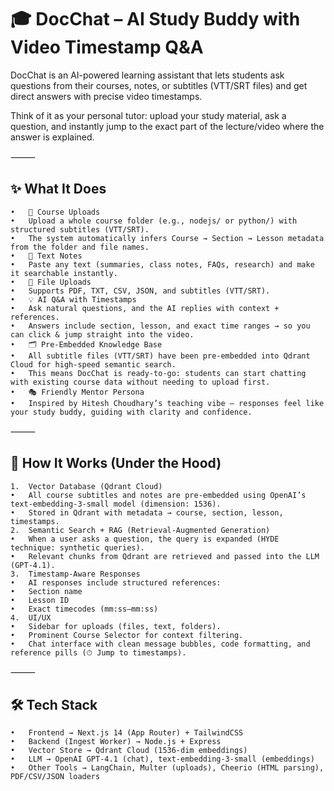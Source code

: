 # 🎓 DocChat – AI Study Buddy with Video Timestamp Q&A

DocChat is an AI-powered learning assistant that lets students ask questions from their courses, notes, or subtitles (VTT/SRT files) and get direct answers with precise video timestamps.

Think of it as your personal tutor: upload your study material, ask a question, and instantly jump to the exact part of the lecture/video where the answer is explained.

⸻

## ✨ What It Does
	•	📂 Course Uploads
	•	Upload a whole course folder (e.g., nodejs/ or python/) with structured subtitles (VTT/SRT).
	•	The system automatically infers Course → Section → Lesson metadata from the folder and file names.
	•	📝 Text Notes
	•	Paste any text (summaries, class notes, FAQs, research) and make it searchable instantly.
	•	📄 File Uploads
	•	Supports PDF, TXT, CSV, JSON, and subtitles (VTT/SRT).
	•	💡 AI Q&A with Timestamps
	•	Ask natural questions, and the AI replies with context + references.
	•	Answers include section, lesson, and exact time ranges → so you can click & jump straight into the video.
	•	🗂 Pre-Embedded Knowledge Base
	•	All subtitle files (VTT/SRT) have been pre-embedded into Qdrant Cloud for high-speed semantic search.
	•	This means DocChat is ready-to-go: students can start chatting with existing course data without needing to upload first.
	•	🎭 Friendly Mentor Persona
	•	Inspired by Hitesh Choudhary’s teaching vibe — responses feel like your study buddy, guiding with clarity and confidence.

⸻

## 🧠 How It Works (Under the Hood)
	1.	Vector Database (Qdrant Cloud)
	•	All course subtitles and notes are pre-embedded using OpenAI’s text-embedding-3-small model (dimension: 1536).
	•	Stored in Qdrant with metadata → course, section, lesson, timestamps.
	2.	Semantic Search + RAG (Retrieval-Augmented Generation)
	•	When a user asks a question, the query is expanded (HYDE technique: synthetic queries).
	•	Relevant chunks from Qdrant are retrieved and passed into the LLM (GPT-4.1).
	3.	Timestamp-Aware Responses
	•	AI responses include structured references:
	•	Section name
	•	Lesson ID
	•	Exact timecodes (mm:ss–mm:ss)
	4.	UI/UX
	•	Sidebar for uploads (files, text, folders).
	•	Prominent Course Selector for context filtering.
	•	Chat interface with clean message bubbles, code formatting, and reference pills (⏱ Jump to timestamps).

⸻

## 🛠 Tech Stack
	•	Frontend → Next.js 14 (App Router) + TailwindCSS
	•	Backend (Ingest Worker) → Node.js + Express
	•	Vector Store → Qdrant Cloud (1536-dim embeddings)
	•	LLM → OpenAI GPT-4.1 (chat), text-embedding-3-small (embeddings)
	•	Other Tools → LangChain, Multer (uploads), Cheerio (HTML parsing), PDF/CSV/JSON loaders

